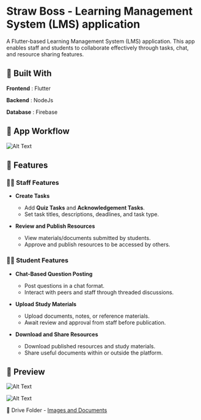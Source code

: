 # Straw Boss - Learning Management System (LMS) application

A Flutter-based Learning Management System (LMS) application. This app enables staff and students to collaborate effectively through tasks, chat, and resource sharing features.


## 🧱 Built With

**Frontend** : Flutter

**Backend** : NodeJs

**Database** : Firebase

## 🔄 App Workflow

![Alt Text](https://drive.google.com/thumbnail?id=1WPWPjm0d4iELmSAzfoinv_ldjefhVRuU&sz=w1000)

## 🚀 Features

### 👩‍🏫 Staff Features
- **Create Tasks**
  - Add **Quiz Tasks** and **Acknowledgement Tasks**.
  - Set task titles, descriptions, deadlines, and task type.

- **Review and Publish Resources**
  - View materials/documents submitted by students.
  - Approve and publish resources to be accessed by others.


### 👨‍🎓 Student Features
- **Chat-Based Question Posting**
  - Post questions in a chat format.
  - Interact with peers and staff through threaded discussions.

- **Upload Study Materials**
  - Upload documents, notes, or reference materials.
  - Await review and approval from staff before publication.

- **Download and Share Resources**
  - Download published resources and study materials.
  - Share useful documents within or outside the platform.

## 📸 Preview

![Alt Text](https://drive.google.com/thumbnail?id=1__oaY3bwMk2VlL01OPjq3qOIfI3ui_4V&sz=w1000)

![Alt Text](https://drive.google.com/thumbnail?id=1DMkk9UbuhZpb2tp3gFxJeFidRZImwEyD&sz=w1000)

📁 Drive Folder - 
[Images and Documents](https://drive.google.com/drive/folders/1dwuSHwVKqqrDicMz2zq-U9ZYuGXz_2LK)

